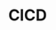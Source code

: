 ---
title: "ClCD"
layout: category
permalink: Cloud/CICD/
sidebar:
  - title: "Cloud🐦"
  - nav: "Cloud-menu"
taxonomy: Cloud🐦CICD
sexy: 1
main: "CICD"
---